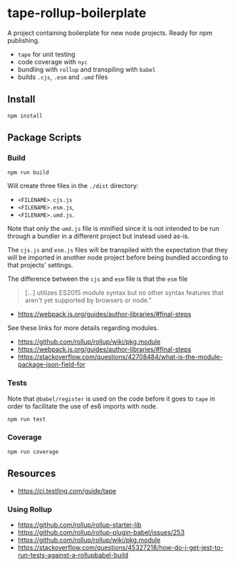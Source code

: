 # tape-rollup-boilerplate 

A project containing boilerplate for new node projects. Ready for npm publishing.
 
* `tape` for unit testing 
* code coverage with `nyc` 
* bundling with `rollup` and transpiling with `babel`
* builds `.cjs`, `.esm` and `.umd` files

## Install

```
npm install
```

## Package Scripts

### Build

```
npm run build
```

Will create three files in the `./dist` directory:

* `<FILENAME>.cjs.js`
* `<FILENAME>.esm.js`, 
* `<FILENAME>.umd.js`. 

Note that only the `umd.js` file is minified since it is not intended to be run through a bundler in a different project but instead used as-is. 

The `cjs.js` and `esm.js` files will be transpiled with the expectation that they will be imported in another node project before being bundled according to that projects' settings.

The difference between the `cjs` and `esm` file is that the `esm` file

> [...] utilizes ES2015 module syntax but no other syntax features that aren't yet supported by browsers or node."
* https://webpack.js.org/guides/author-libraries/#final-steps

See these links for more details regarding modules.

* <https://github.com/rollup/rollup/wiki/pkg.module>
* <https://webpack.js.org/guides/author-libraries/#final-steps>
* <https://stackoverflow.com/questions/42708484/what-is-the-module-package-json-field-for>

### Tests

Note that `@babel/register` is used on the code before it goes to `tape` in order to facilitate the use of es6 imports with node.

```
npm run test
```

### Coverage

```
npm run coverage
```

## Resources

* <https://ci.testling.com/guide/tape>

### Using Rollup

* <https://github.com/rollup/rollup-starter-lib>
* <https://github.com/rollup/rollup-plugin-babel/issues/253>
* <https://github.com/rollup/rollup/wiki/pkg.module>
* <https://stackoverflow.com/questions/45327218/how-do-i-get-jest-to-run-tests-against-a-rollupbabel-build>
